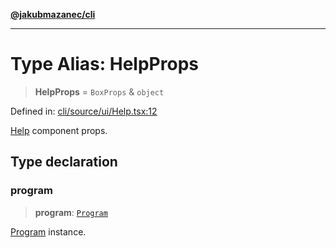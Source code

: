 [**@jakubmazanec/cli**](../README.md)

---

# Type Alias: HelpProps

> **HelpProps** = `BoxProps` & `object`

Defined in:
[cli/source/ui/Help.tsx:12](https://github.com/jakubmazanec/tools/blob/a9ba87d349a220bbed24d161794f90a6ba6009e5/packages/cli/source/ui/Help.tsx#L12)

[Help](../functions/Help.md) component props.

## Type declaration

### program

> **program**: [`Program`](../classes/Program.md)

[Program](../classes/Program.md) instance.
